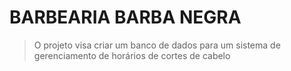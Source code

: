 # BARBEARIA BARBA NEGRA
> O projeto visa criar um banco de dados para um sistema de gerenciamento de horários de cortes de cabelo
